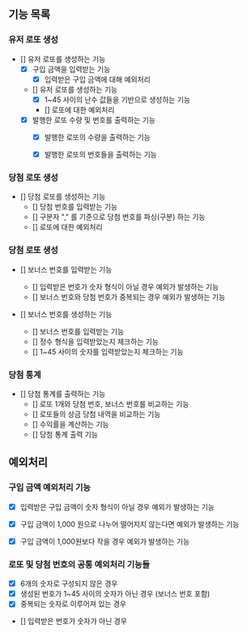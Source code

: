 
## 기능 목록

### 유저 로또 생성
- [] 유저 로또를 생성하는 기능
  - [X] 구입 금액을 입력받는 기능
    - [X] 입력받은 구입 금액에 대해 예외처리
  - [] 유저 로또를 생성하는 기능
    - [X] 1~45 사이의 난수 값들을 기반으로 생성하는 기능
    - [] 로또에 대한 예외처리
  - [X] 발행한 로또 수량 및 번호를 출력하는 기능
    - [X] 발행한 로또의 수량을 출력하는 기능
    - [X] 발행한 로또의 번호들을 출력하는 기능


### 당첨 로또 생성
- [] 당첨 로또를 생성하는 기능
  - [] 당첨 번호를 입력받는 기능
  - [] 구분자 "," 를 기준으로 당첨 번호를 파싱(구분) 하는 기능
  - [] 로또에 대한 예외처리


### 당첨 로또 생성
- [] 보너스 번호를 입력받는 기능
  - [] 입력받은 번호가 숫자 형식이 아닐 경우 예외가 발생하는 기능
  - [] 보너스 번호와 당첨 번호가 중복되는 경우 예외가 발생하는 기능

- [] 보너스 번호를 생성하는 기능
  - [] 보너스 번호를 입력받는 기능
  - [] 정수 형식을 입력받았는지 체크하는 기능
  - [] 1~45 사이의 숫자를 입력받았는지 체크하는 기능


### 당첨 통계
- [] 당첨 통계를 출력하는 기능
  - [] 로또 1개와 당첨 번호, 보너스 번호를 비교하는 기능
  - [] 로또들의 상금 당첨 내역을 비교하는 기능
  - [] 수익률을 계산하는 기능
  - [] 당첨 통계 출력 기능



## 예외처리 
### 구입 금액 예외처리 기능
- [X] 입력받은 구입 금액이 숫자 형식이 아닐 경우 예외가 발생하는 기능
- [X] 구입 금액이 1,000 원으로 나누어 떨어지지 않는다면 예외가 발생하는 기능
- [X] 구입 금액이 1,000원보다 작을 경우 예외가 발생하는 기능


### 로또 및 당첨 번호의 공통 예외처리 기능들
- [X] 6개의 숫자로 구성되지 않은 경우
- [X] 생성된 번호가 1~45 사이의 숫자가 아닌 경우 (보너스 번호 포함)
- [X] 중복되는 숫자로 이루어져 있는 경우
- [] 입력받은 번호가 숫자가 아닌 경우